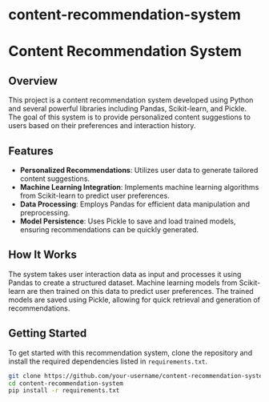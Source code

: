 # content-recommendation-system

# Content Recommendation System

## Overview
This project is a content recommendation system developed using Python and several powerful libraries including Pandas, Scikit-learn, and Pickle. The goal of this system is to provide personalized content suggestions to users based on their preferences and interaction history.

## Features
- **Personalized Recommendations**: Utilizes user data to generate tailored content suggestions.
- **Machine Learning Integration**: Implements machine learning algorithms from Scikit-learn to predict user preferences.
- **Data Processing**: Employs Pandas for efficient data manipulation and preprocessing.
- **Model Persistence**: Uses Pickle to save and load trained models, ensuring recommendations can be quickly generated.

## How It Works
The system takes user interaction data as input and processes it using Pandas to create a structured dataset. Machine learning models from Scikit-learn are then trained on this data to predict user preferences. The trained models are saved using Pickle, allowing for quick retrieval and generation of recommendations.

## Getting Started
To get started with this recommendation system, clone the repository and install the required dependencies listed in `requirements.txt`.

```bash
git clone https://github.com/your-username/content-recommendation-system.git
cd content-recommendation-system
pip install -r requirements.txt

